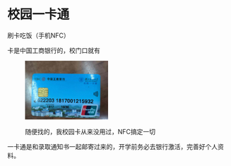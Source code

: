 # 校园一卡通

刷卡吃饭（手机NFC）

卡是中国工商银行的，校门口就有

<figure><img src=".gitbook/assets/4c31b9fca6e58beaa1f8cd8f6ce5401.jpg" alt="" width="188"><figcaption><p>随便找的，我校园卡从来没用过，NFC搞定一切</p></figcaption></figure>

一卡通是和录取通知书一起邮寄过来的，开学前务必去银行激活，完善好个人资料。
